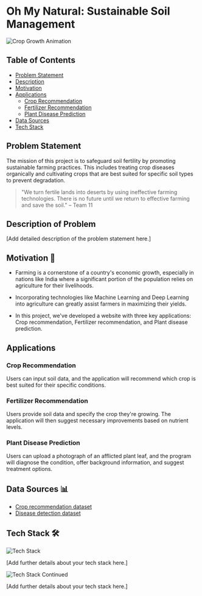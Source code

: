 # Oh My Natural: Sustainable Soil Management

![Crop Growth Animation](https://media.istockphoto.com/id/1218970851/photo/conceptual-presentation-of-the-collection-of-important-data-and-analysis-of-plant-growth-on.jpg?b=1&s=612x612&w=0&k=20&c=ql9-bo6WtNlKJ44cEoqyR7dU8WwfF3iSR6GA2WlytCo=)

## Table of Contents

- [Problem Statement](#problem-statement)
- [Description](#description)
- [Motivation](#motivation)
- [Applications](#applications)
  - [Crop Recommendation](#crop-recommendation)
  - [Fertilizer Recommendation](#fertilizer-recommendation)
  - [Plant Disease Prediction](#plant-disease-prediction)
- [Data Sources](#data-sources)
- [Tech Stack](#tech-stack)

## Problem Statement

The mission of this project is to safeguard soil fertility by promoting sustainable farming practices. This includes treating crop diseases organically and cultivating crops that are best suited for specific soil types to prevent degradation.

> "We turn fertile lands into deserts by using ineffective farming technologies. There is no future until we return to effective farming and save the soil." – Team 11

## Description of Problem

[Add detailed description of the problem statement here.]

## Motivation 💪

- Farming is a cornerstone of a country's economic growth, especially in nations like India where a significant portion of the population relies on agriculture for their livelihoods.

- Incorporating technologies like Machine Learning and Deep Learning into agriculture can greatly assist farmers in maximizing their yields.

- In this project, we've developed a website with three key applications: Crop recommendation, Fertilizer recommendation, and Plant disease prediction.

## Applications

### Crop Recommendation

Users can input soil data, and the application will recommend which crop is best suited for their specific conditions.

### Fertilizer Recommendation

Users provide soil data and specify the crop they're growing. The application will then suggest necessary improvements based on nutrient levels.

### Plant Disease Prediction

Users can upload a photograph of an afflicted plant leaf, and the program will diagnose the condition, offer background information, and suggest treatment options.

## Data Sources 📊

- [Crop recommendation dataset](https://www.kaggle.com/datasets/vipoooool/new-plant-diseases-dataset) 
- [Disease detection dataset](https://www.kaggle.com/datasets/vipoooool/new-plant-diseases-dataset) 

## Tech Stack 🛠

![Tech Stack](https://user-images.githubusercontent.com/27505090/167964882-36b092c3-f586-4641-81bc-feef1d0ad542.png)

[Add further details about your tech stack here.]

![Tech Stack Continued](https://user-images.githubusercontent.com/27505090/167964869-fcc1da4b-30c3-4fad-bb79-c61df5dd6d78.png)

[Add further details about your tech stack here.]
